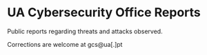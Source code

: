 # UA Cybersecurity Office Reports

Public reports regarding threats and attacks observed.

Corrections are welcome at gcs@ua[.]pt
